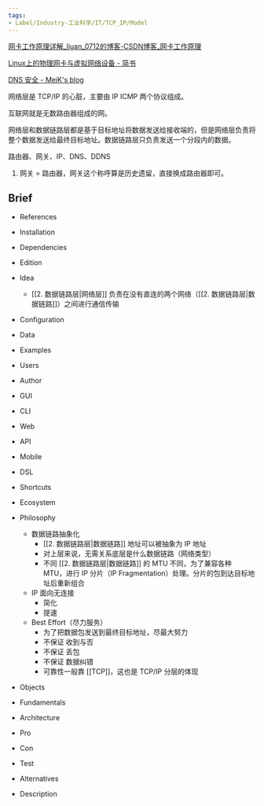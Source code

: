 ```yaml
---
tags:
- Label/Industry-工业科学/IT/TCP_IP/Model
---
```


[网卡工作原理详解_Ijuan_0712的博客-CSDN博客_网卡工作原理](https://blog.csdn.net/tao546377318/article/details/51602298#:~:text=%E7%BD%91%E5%8D%A1%E7%9A%84%E5%8A%9F%E8%83%BD%E4%B8%BB%E8%A6%81%E6%9C%89,%E5%B0%86%E5%85%B6%E4%BD%99%E7%9A%84%E5%B8%A7%E4%B8%A2%E5%BC%83%E3%80%82)

[Linux上的物理网卡与虚拟网络设备 - 简书](https://www.jianshu.com/p/2ca7d8d5bf1e)

[DNS 安全 - MeiK's blog](https://meik2333.com/post/dns-security/)


网络层是 TCP/IP 的心脏，主要由 IP ICMP 两个协议组成。


互联网就是无数路由器组成的网。

网络层和数据链路层都是基于目标地址将数据发送给接收端的，但是网络层负责将整个数据发送给最终目标地址。数据链路层只负责发送一个分段内的数据。


路由器、网关、IP、DNS、DDNS

1. 网关 = 路由器，网关这个称呼算是历史遗留，直接换成路由器即可。

## Brief

- References

- Installation

- Dependencies

- Edition

- Idea
    - [[2. 数据链路层|网络层]] 负责在没有直连的两个网络（[[2. 数据链路层|数据链路]]）之间进行通信传输

- Configuration

- Data

- Examples

- Users

- Author

- GUI

- CLI

- Web

- API

- Mobile

- DSL

- Shortcuts

- Ecosystem

- Philosophy
    - 数据链路抽象化
        - [[2. 数据链路层|数据链路]] 地址可以被抽象为 IP 地址
        - 对上层来说，无需关系底层是什么数据链路（网络类型）
        - 不同 [[2. 数据链路层|数据链路]] 的 MTU 不同，为了兼容各种 MTU，进行 IP 分片（IP Fragmentation）处理。分片的包到达目标地址后重新组合
    - IP 面向无连接
        - 简化
        - 提速
    - Best Effort（尽力服务）
        - 为了把数据包发送到最终目标地址，尽最大努力
        - 不保证 收到与否
        - 不保证 丢包
        - 不保证 数据纠错
        - 可靠性一般靠 [[TCP]]，这也是 TCP/IP 分层的体现

- Objects

- Fundamentals

- Architecture

- Pro

- Con

- Test

- Alternatives

- Description
